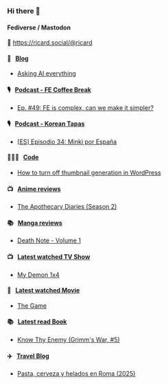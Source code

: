 ### Hi there 👋

#### Fediverse / Mastodon

🐘 https://ricard.social/@ricard

#### 📝 &nbsp;&nbsp;[Blog](https://ricard.blog)

- [Asking AI everything](https://ricard.blog/rant/asking-ai-everything/)

#### 🎙 &nbsp;&nbsp;[Podcast - FE Coffee Break](https://frontendcoffeebreak.transistor.fm/)

- [Ep. #49: FE is complex, can we make it simpler?](https://share.transistor.fm/s/af48bff2)

#### 🎙 &nbsp;&nbsp;[Podcast - Korean Tapas](https://koreantapas.show/)

- [[ES] Episodio 34: Minki por España](https://podcasters.spotify.com/pod/show/korean-tapas/episodes/ES-Episodio-34-Minki-por-Espaa-e2h7iun)

#### 👨🏻‍💻 &nbsp;&nbsp;[Code](https://ricard.dev)

- [How to turn off thumbnail generation in WordPress](https://ricard.dev/how-to-turn-off-thumbnail-generation-in-wordpress/)

#### 📺 &nbsp;&nbsp;[Anime reviews](https://anime.ricard.blog)

- [The Apothecary Diaries (Season 2)](https://anime.ricard.blog/reviews/the-apothecary-diaries-season-2/)

#### 📚 &nbsp;&nbsp;[Manga reviews](https://anime.ricard.blog)

- [Death Note - Volume 1](https://manga.ricard.blog/reviews/death-note/volume/1/)

#### 📺 &nbsp;&nbsp;[Latest watched TV Show](https://quicoto.github.io/reviews/tv-shows)

- [My Demon 1x4](https://quicoto.github.io/reviews/tv-shows/my-demon/1x4)

#### 🍿 &nbsp;&nbsp;[Latest watched Movie](https://quicoto.github.io/reviews/movies/)

- [The Game](https://quicoto.github.io/reviews/movies/the-game/)

#### 📚 &nbsp;&nbsp;[Latest read Book](https://ricard.blog/books/)

- [Know Thy Enemy (Grimm&#39;s War, #5)](https://www.goodreads.com/review/show/7019803899?utm_medium=api&amp;utm_source=rss)

#### ✈️ &nbsp;&nbsp;[Travel Blog](https://www.quicoto.com/)

- [Pasta, cerveza y helados en Roma (2025)](https://www.quicoto.com/pasta-cerveza-y-helados-en-roma-2025/)
